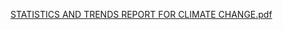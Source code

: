 [STATISTICS AND TRENDS REPORT FOR CLIMATE CHANGE.pdf](https://github.com/user-attachments/files/15764603/STATISTICS.AND.TRENDS.REPORT.FOR.CLIMATE.CHANGE.pdf)
